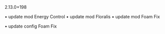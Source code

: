 2.13.0+198

• update mod Energy Control
• update mod Floralis
• update mod Foam Fix

• update config Foam Fix
